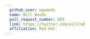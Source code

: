 ```yaml
---
  github_user: wgwoods
  name: Will Woods
  pull_request_number: 603
  link: https://twitter.com/willrad
  affiliation: Red Hat
---
```

